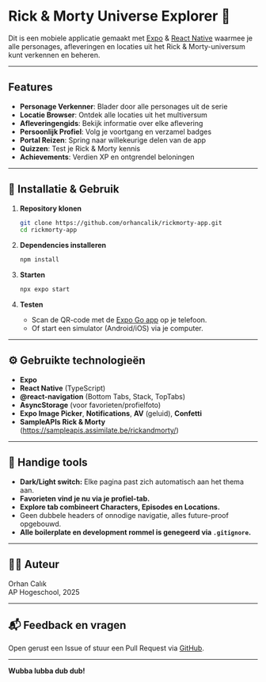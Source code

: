 # Rick & Morty Universe Explorer 🚀

Dit is een mobiele applicatie gemaakt met [Expo](https://expo.dev) & [React Native](https://reactnative.dev/) waarmee je alle personages, afleveringen en locaties uit het Rick & Morty-universum kunt verkennen en beheren.

---

## Features

- **Personage Verkenner**: Blader door alle personages uit de serie
- **Locatie Browser**: Ontdek alle locaties uit het multiversum
- **Afleveringengids**: Bekijk informatie over elke aflevering
- **Persoonlijk Profiel**: Volg je voortgang en verzamel badges
- **Portal Reizen**: Spring naar willekeurige delen van de app
- **Quizzen**: Test je Rick & Morty kennis
- **Achievements**: Verdien XP en ontgrendel beloningen

---

## 🚦 Installatie & Gebruik

1. **Repository klonen**

   ```bash
   git clone https://github.com/orhancalik/rickmorty-app.git
   cd rickmorty-app
   ```

2. **Dependencies installeren**

   ```bash
   npm install
   ```

3. **Starten**

   ```bash
   npx expo start
   ```

4. **Testen**

   - Scan de QR-code met de [Expo Go app](https://expo.dev/expo-go) op je telefoon.
   - Of start een simulator (Android/iOS) via je computer.

---

## ⚙️ Gebruikte technologieën

- **Expo**
- **React Native** (TypeScript)
- **@react-navigation** (Bottom Tabs, Stack, TopTabs)
- **AsyncStorage** (voor favorieten/profielfoto)
- **Expo Image Picker**, **Notifications**, **AV** (geluid), **Confetti**
- **SampleAPIs Rick & Morty** (https://sampleapis.assimilate.be/rickandmorty/)

---

## 📌 Handige tools

- **Dark/Light switch:** Elke pagina past zich automatisch aan het thema aan.
- **Favorieten vind je nu via je profiel-tab.**
- **Explore tab combineert Characters, Episodes en Locations.**
- Geen dubbele headers of onnodige navigatie, alles future-proof opgebouwd.
- **Alle boilerplate en development rommel is genegeerd via `.gitignore`.**

---

## 👨‍💻 Auteur

Orhan Calık  
AP Hogeschool, 2025

---

## 📬 Feedback en vragen

Open gerust een Issue of stuur een Pull Request via [GitHub](https://github.com/orhancalik/rickmorty-app).

---

**Wubba lubba dub dub!**
